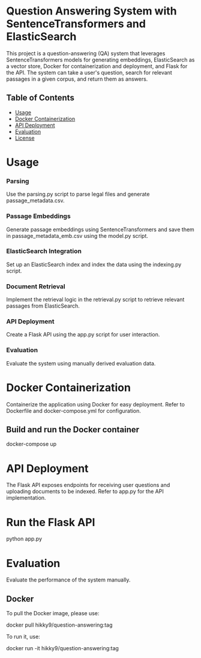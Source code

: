 # Question Answering System with SentenceTransformers and ElasticSearch

This project is a question-answering (QA) system that leverages SentenceTransformers models for generating embeddings, ElasticSearch as a vector store, Docker for containerization and deployment, and Flask for the API. The system can take a user's question, search for relevant passages in a given corpus, and return them as answers.

## Table of Contents


- [Usage](#usage)
- [Docker Containerization](#docker-containerization)
- [API Deployment](#api-deployment)
- [Evaluation](#evaluation)
- [License](#license)



# Usage
### Parsing
Use the parsing.py script to parse legal files and generate passage_metadata.csv.

### Passage Embeddings
Generate passage embeddings using SentenceTransformers and save them in passage_metadata_emb.csv using the model.py script.

### ElasticSearch Integration
Set up an ElasticSearch index and index the data using the indexing.py script.

### Document Retrieval
Implement the retrieval logic in the retrieval.py script to retrieve relevant passages from ElasticSearch.

### API Deployment
Create a Flask API using the app.py script for user interaction.

### Evaluation
Evaluate the system using manually derived evaluation data.



# Docker Containerization
Containerize the application using Docker for easy deployment. Refer to Dockerfile and docker-compose.yml for configuration.

## Build and run the Docker container

docker-compose up


# API Deployment
The Flask API exposes endpoints for receiving user questions and uploading documents to be indexed. Refer to app.py for the API implementation.

# Run the Flask API
python app.py

# Evaluation
Evaluate the performance of the system manually. 



## Docker

To pull the Docker image, please use:


docker pull hikky9/question-answering:tag


To run it, use:

docker run -it hikky9/question-answering:tag





